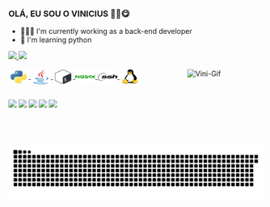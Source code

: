 ### OLÁ, EU SOU O VINICIUS ✌🏽😋

- 🧑🏽‍💻 I'm currently working as a back-end developer
- 🐍 I'm learning python
 
 <div>
  <a href="https://github.com/rafaballerini">
  <img height="180em" src="https://github-readme-stats.vercel.app/api?username=ViniciusLucasM&show_icons=true&theme=radical&include_all_commits=true&count_private=true"/>
  <img height="180em" src="https://github-readme-stats.vercel.app/api/top-langs/?username=ViniciusLucasM&layout=compact&langs_count=7&theme=radical"/>
</div>
  
<div style="display: inline_block"><br>
  <img align="center" alt="Vini-Python" height="30" width="40" src="https://github.com/devicons/devicon/blob/master/icons/python/python-original.svg">
  <img align="center" alt="Vini-Java" height="30" width="40" src="https://github.com/devicons/devicon/blob/master/icons/java/java-original.svg">
  <img align="center" alt="Vini-Bash" height="30" width="40" src="https://github.com/devicons/devicon/blob/master/icons/bash/bash-original.svg">
  <img align="center" alt="Vini-Nginx" height="30" width="40" src="https://github.com/devicons/devicon/blob/master/icons/nginx/nginx-original.svg">
  <img align="center" alt="Vini-ssh" height="30" width="40" src="https://github.com/devicons/devicon/blob/master/icons/ssh/ssh-original-wordmark.svg">
  <img align="center" alt="Vini-Linux" height="30" width="40" src="https://github.com/devicons/devicon/blob/master/icons/linux/linux-original.svg">
  <img align="right" alt="Vini-Gif" height="150" width="150" src="https://cdn.discordapp.com/attachments/693318483471237201/874672819131265064/vini.gif">
</div>
  
##

<div> 
  <a href="https://www.instagram.com/viniciuuslcs/" target="_blank"><img src="https://img.shields.io/badge/-Instagram-%23E4405F?style=for-the-badge&logo=instagram&logoColor=white" target="_blank"></a>
 	<a href="https://www.twitch.tv/codz1la" target="_blank"><img src="https://img.shields.io/badge/Twitch-9146FF?style=for-the-badge&logo=twitch&logoColor=white" target="_blank"></a>
  <a href = "mailto:viniciuslucas@edu.unifil.br"><img src="https://img.shields.io/badge/-Gmail-%23333?style=for-the-badge&logo=gmail&logoColor=white" target="_blank"></a>
  <a href="https://www.linkedin.com/in/vinicius-lucas-mesquita-021a1b1a4/" target="_blank"><img src="https://img.shields.io/badge/-LinkedIn-%230077B5?style=for-the-badge&logo=linkedin&logoColor=white" target="_blank"></a> 
  <a href="https://open.spotify.com/user/8ul9mznrxdqt2pdrq2j4ow67e?si=76b0adca3f71403e&nd=1" target="_blank"><img src="https://img.shields.io/badge/Spotify-1ED760?&style=for-the-badge&logo=spotify&logoColor=white" target="_blank"></a>
  
 ![Snake animation](https://github.com/ViniciusLucasM/ViniciusLucasM/blob/output/github-contribution-grid-snake.svg)
 
</div>
